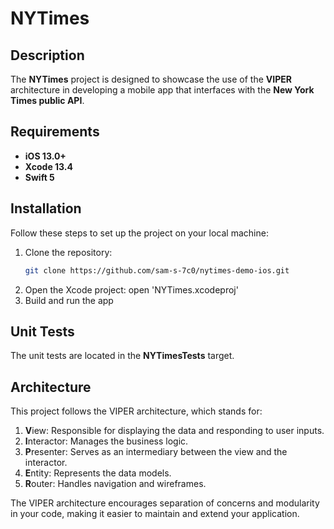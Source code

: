 # NYTimes

## Description

The **NYTimes** project is designed to showcase the use of the **VIPER** architecture in developing a mobile app that interfaces with the **New York Times public API**.

## Requirements

- **iOS 13.0+**
- **Xcode 13.4**
- **Swift 5**

## Installation

Follow these steps to set up the project on your local machine:

1. Clone the repository:
   ```sh
   git clone https://github.com/sam-s-7c0/nytimes-demo-ios.git
2. Open the Xcode project:
   open 'NYTimes.xcodeproj'
3. Build and run the app

## Unit Tests

The unit tests are located in the **NYTimesTests** target.
   
## Architecture

This project follows the VIPER architecture, which stands for:

1. **V**iew: Responsible for displaying the data and responding to user inputs.
2. **I**nteractor: Manages the business logic.
3. **P**resenter: Serves as an intermediary between the view and the interactor.
4. **E**ntity: Represents the data models.
5. **R**outer: Handles navigation and wireframes.

The VIPER architecture encourages separation of concerns and modularity in your code, making it easier to maintain and extend your application.



